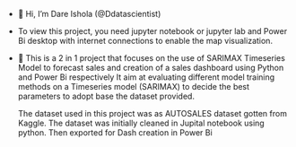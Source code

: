 - 👋 Hi, I’m Dare Ishola (@Ddatascientist)
- To view this project, you need jupyter notebook or jupyter lab and Power Bi desktop with internet connections to enable the map visualization.
- 👀 This is a 2 in 1 project that focuses on the use of SARIMAX Timeseries Model to forecast sales and creation of a sales dashboard using Python and Power Bi respectively
  It aim at evaluating different model training methods on a Timeseries model (SARIMAX) to decide the best parameters to adopt base the dataset provided.

  The dataset used in this project was as AUTOSALES dataset gotten from Kaggle.
  The dataset was initially cleaned in Jupital notebook using python. Then exported for Dash creation in Power Bi

<!---
Ddatascientist/Ddatascientist is a ✨ special ✨ repository because its `README.md` (this file) appears on your GitHub profile.
You can click the Preview link to take a look at your changes.
--->
